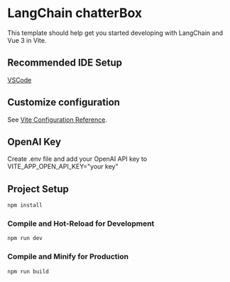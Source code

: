 # LangChain chatterBox

This template should help get you started developing with LangChain and Vue 3 in Vite.

## Recommended IDE Setup

[VSCode](https://code.visualstudio.com/)

## Customize configuration

See [Vite Configuration Reference](https://vitejs.dev/config/).

## OpenAI Key

Create .env file and add your OpenAI API key to VITE_APP_OPEN_API_KEY="your key"

## Project Setup

```sh
npm install
```

### Compile and Hot-Reload for Development

```sh
npm run dev
```

### Compile and Minify for Production

```sh
npm run build
```
